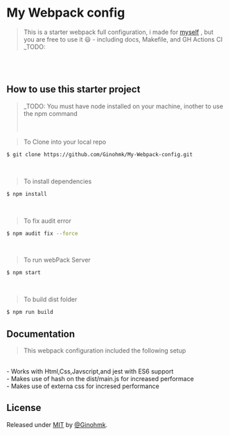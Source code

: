 # My Webpack config

>This is a starter webpack full configuration, i made for [myself](https://github.com/Ginohmk) , but you are free to use it 😃 - including docs, Makefile, and GH Actions CI
_TODO:

<br><br>


## How to use this starter project
>_TODO: You must have node installed on your machine, inother to use the npm command
<br><br><br>

>To Clone into your local repo
```sh
$ git clone https://github.com/Ginohmk/My-Webpack-config.git
```
<br>

>To install dependencies 
```sh
$ npm install 
```
<br>

>To fix audit error 
```sh
$ npm audit fix --force
```

<br>


>To run webPack Server
```sh
$ npm start
```
<br>

>To build dist folder
```sh
$ npm run build
```

## Documentation
>This webpack configuration included the following setup
<br>
- Works with Html,Css,Javscript,and jest with ES6 support <br>
- Makes use of hash on the dist/main.js for increased performace <br>
- Makes use of externa css for incresed performance <br>


## License
Released under [MIT](/LICENSE) by [@Ginohmk](https://github.com/Ginohmk).
